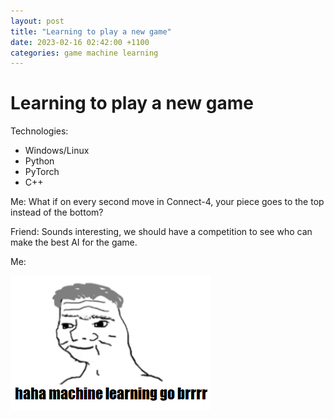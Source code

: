 ```yaml
---
layout: post
title: "Learning to play a new game"
date: 2023-02-16 02:42:00 +1100
categories: game machine learning
---
```

# Learning to play a new game

Technologies:
- Windows/Linux
- Python
- PyTorch
- C++

Me: What if on every second move in Connect-4, your piece goes to the top instead of the bottom?

Friend: Sounds interesting, we should have a competition to see who can make the best AI for the game.

Me:

![brr](/static/gravc4/mlbrrr.png)

<div class="game" model="/static/gravc4/export.onnx" game-width="420" game-height="420">
</div>

<script src="https://cdn.jsdelivr.net/npm/onnxruntime-web/dist/ort.min.js">
</script>

<script src="/static/gravc4/gravc4.js">
</script>
